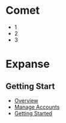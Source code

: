 # Comet 
* 1
* 2
* 3


# Expanse
## Getting Start
* [Overview](./expanse-101/expanse_overview.md)
* [Manage Accounts](expanse-101/accounts.md)
* [Getting Started](expanse-101/getting_started.md)



[expanse-overview]:expanse-101/expanse_overview.md
[expanse-accounts]:expanse-101/accounts.md
[expanse-get-start]:expanse-101/getting_started.md
